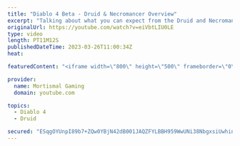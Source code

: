 ```yaml
---
title: "Diablo 4 Beta - Druid & Necromancer Overview"
excerpt: "Talking about what you can expect from the Druid and Necromancer classes in Diablo 4 after they were finally available to ..."
originalUrl: https://youtube.com/watch?v=eiVbtLIU0LE
type: video
length: PT11M12S
publishedDateTime: 2023-03-26T11:00:34Z
heat: 

featuredContent: "<iframe width=\"800\" height=\"500\" frameborder=\"0\" src=\"https://www.youtube.com/embed/eiVbtLIU0LE\" allow=\"accelerometer; autoplay; encrypted-media; gyroscope; picture-in-picture\" allowfullscreen></iframe>"

provider:
  name: Mortismal Gaming
  domain: youtube.com

topics:
  - Diablo 4
  - Druid

secured: "ESqgOYUnpI89b7+ZQw0YBjN42dB001JAQZFYLBBH959WwUNi38NbgxsiUwhinTTB1mSOBwDVL1J3i6WATA8jlevMxf6AxqpiknZEYxuEnSqiRW/8EdSx0WBALGuKiealqDftTGlvQKOH5SJMGpJ3WP1bn4iUephUBML6LUjQl4o85VSRVEco8+nMQqmwZHZWa+ZpBijpGNeb1q8cC4zBqIDB9CPCrpiLyUTF82K7GbkqUQuAVpHHw4z9PF2U6TLLyV3GvTwcJulRkKe1VDTSFRfHFUQuoXSCrKeij1JZ+qB5Q/F3muJZslOEPUi4uMKxp9V/tvrv+7mEMVWrXBgCl97D6z8pgrl4bMgvfGv0Dqv2uaTfpfNZRVrEedbw8FJpw2CyWQ4CJDojGMCv8F1ZYQ==;Qczk1/hiPKdlSS+G4gjiCA=="
---
```



